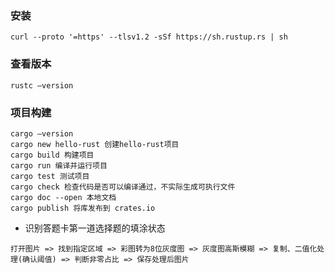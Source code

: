 
### 安装
```
curl --proto '=https' --tlsv1.2 -sSf https://sh.rustup.rs | sh
```
### 查看版本
```
rustc —version
```
### 项目构建
```
cargo —version
cargo new hello-rust 创建hello-rust项目
cargo build 构建项目
cargo run 编译并运行项目
cargo test 测试项目
cargo check 检查代码是否可以编译通过，不实际生成可执行文件
cargo doc --open 本地文档
cargo publish 将库发布到 crates.io
```

- 识别答题卡第一道选择题的填涂状态
```
打开图片 => 找到指定区域 => 彩图转为8位灰度图 => 灰度图高斯模糊 => 复制、二值化处理(确认阈值) => 判断非零占比 => 保存处理后图片
```